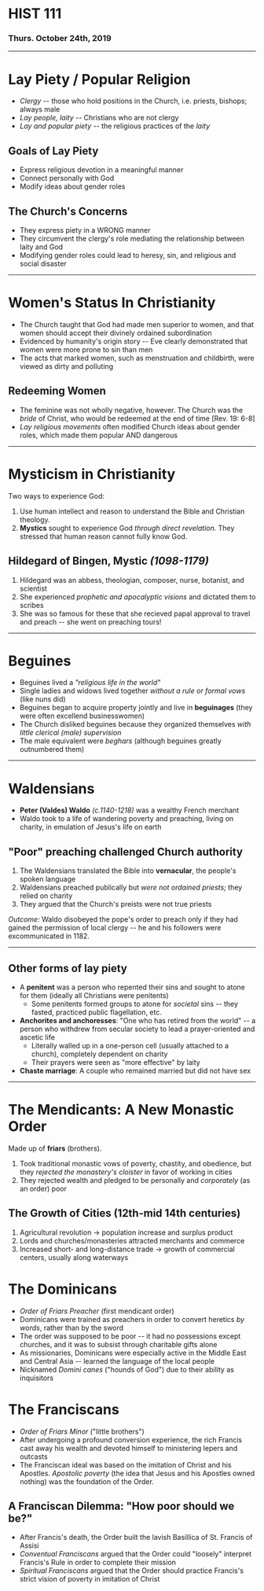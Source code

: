 # HIST 111
### Thurs. October 24th, 2019
----

# Lay Piety / Popular Religion
* _Clergy_ -- those who hold positions in the Church, i.e. priests, bishops; always male
* _Lay people, laity_ -- Christians who are not clergy
* _Lay and popular piety_ -- the religious practices of the _laity_

## Goals of Lay Piety
* Express religious devotion in a meaningful manner
* Connect personally with God
* Modify ideas about gender roles

## The Church's Concerns
* They express piety in a WRONG manner
* They circumvent the clergy's role mediating the relationship between laity and God
* Modifying gender roles could lead to heresy, sin, and religious and social disaster

---
# Women's Status In Christianity
* The Church taught that God had made men superior to women, and that women should accept their divinely ordained subordination
* Evidenced by humanity's origin story -- Eve clearly demonstrated that women were more prone to sin than men
* The acts that marked women, such as menstruation and childbirth, were viewed as dirty and polluting

## Redeeming Women
* The feminine was not wholly negative, however. The Church was the _bride_ of Christ, who would be redeemed at the end of time [Rev. 19: 6-8]
* _Lay religious movements_ often modified Church ideas about gender roles, which made them popular AND dangerous

---
# Mysticism in Christianity
Two ways to experience God:
1. Use human intellect and reason to understand the Bible and Christian theology.
2. __Mystics__ sought to experience God _through direct revelation._ They stressed that human reason cannot fully know God.

## Hildegard of Bingen, Mystic _(1098-1179)_
1. Hildegard was an abbess, theologian, composer, nurse, botanist, and scientist
2. She experienced _prophetic and apocalyptic visions_ and dictated them to scribes
3. She was so famous for these that she recieved papal approval to travel and preach -- she went on preaching tours!

---
# Beguines
* Beguines lived a _"religious life in the world"_
* Single ladies and widows lived together _without a rule or formal vows_ (like nuns did)
* Beguines began to acquire property jointly and live in __beguinages__ (they were often excellend businesswomen)
* The Church disliked beguines because they organized themselves _with little clerical (male) supervision_
* The male equivalent were _beghars_ (although beguines greatly outnumbered them)

---
# Waldensians
* __Peter (Valdes) Waldo__ _(c.1140-1218)_ was a wealthy French merchant
* Waldo took to a life of wandering poverty and preaching, living on charity, in emulation of Jesus's life on earth

## "Poor" preaching challenged Church authority
1. The Waldensians translated the Bible into __vernacular__, the people's spoken language
2. Waldensians preached publically but _were not ordained priests;_ they relied on charity
3. They argued that the Church's preists were not true priests

_Outcome:_ Waldo disobeyed the pope's order to preach only if they had gained the permission of local clergy -- he and his followers were excommunicated in 1182.

---
## Other forms of lay piety
* A __penitent__ was a person who repented their sins and sought to atone for them (ideally all Christians were penitents)
    - Some penitents formed groups to atone for _societal_ sins -- they fasted, practiced public flagellation, etc.
* __Anchorites and anchoresses__: "One who has retired from the world" -- a person who withdrew from secular society to lead a prayer-oriented and ascetic life
    - Literally walled up in a one-person cell (usually attached to a church), completely dependent on charity
    - Their prayers were seen as "more effective" by laity
* __Chaste marriage__: A couple who remained married but did not have sex

---
# The Mendicants: A New Monastic Order
Made up of __friars__ (brothers).
1. Took traditional monastic vows of poverty, chastity, and obedience, but they _rejected the monastery's cloister_ in favor of working in cities
2. They rejected wealth and pledged to be personally and _corporately_ (as an order) poor

## The Growth of Cities (12th-mid 14th centuries)
1. Agricultural revolution $\rightarrow$ population increase and surplus product
2. Lords and churches/monasteries attracted merchants and commerce
3. Increased short- and long-distance trade $\rightarrow$ growth of commercial centers, usually along waterways

# The Dominicans
* _Order of Friars Preacher_ (first mendicant order)
* Dominicans were trained as preachers in order to convert heretics _by words_, rather than by the sword
* The order was supposed to be poor -- it had no possessions except churches, and it was to subsist through charitable gifts alone
* As missionaries, Dominicans were especially active in the Middle East and Central Asia -- learned the language of the local people
* Nicknamed _Domini canes_ ("hounds of God") due to their ability as inquisitors

# The Franciscans
* _Order of Friars Minor_ ("little brothers")
* After undergoing a profound conversion experience, the rich Francis cast away his wealth and devoted himself to ministering lepers and outcasts
* The Franciscan ideal was based on the imitation of Christ and his Apostles. _Apostolic poverty_ (the idea that Jesus and his Apostles owned nothing) was the foundation of the Order.

## A Franciscan Dilemma: "How poor should we be?"
* After Francis's death, the Order built the lavish Basillica of St. Francis of Assisi
* _Conventual Franciscans_ argued that the Order could "loosely" interpret Francis's Rule in order to complete their mission
* _Spiritual Franciscans_ argued that the Order should practice Francis's strict vision of poverty in imitation of Christ

